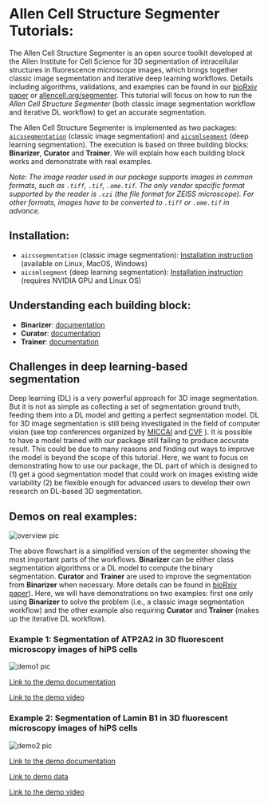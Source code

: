 # Allen Cell Structure Segmenter Tutorials:

The Allen Cell Structure Segmenter is an open source toolkit developed at the Allen Institute for Cell Science for 3D segmentation of intracellular structures in fluorescence microscope images, which brings together classic image segmentation and iterative deep learning workflows. Details including algorithms, validations, and examples can be found in our [bioRxiv paper](https://www.biorxiv.org/content/10.1101/491035v1) or [allencell.org/segmenter](https://allencell.org/segmenter). This tutorial will focus on how to run the *Allen Cell Structure Segmenter* (both classic image segmentation workflow and iterative DL workflow) to get an accurate segmentation. 

The Allen Cell Structure Segmenter is implemented as two packages: [`aicssegmentation`](https://pypi.org/project/aicssegmentation/) (classic image segmentation) and [`aicsmlsegment`](https://pypi.org/project/aicsmlsegment/) (deep learning segmentation). The execution is based on three building blocks: **Binarizer**, **Curator** and **Trainer**. We will explain how each building block works and demonstrate with real examples.

*Note: The image reader used in our package supports images in common formats, such as `.tiff`, `.tif`, `.ome.tif`. The only vendor specific format supported by the reader is `.czi` (the file format for ZEISS microscope). For other formats, images have to be converted to `.tiff` or `.ome.tif` in advance.* 

## Installation:

* `aicssegmentation` (classic image segmentation): [Installation instruction](https://github.com/AllenInstitute/aics-segmentation) (available on Linux, MacOS, Windows)
* `aicsmlsegment` (deep learning segmentation): [Installation instruction](../README.md) (requires NVIDIA GPU and Linux OS)


## Understanding each building block:

* **Binarizer**: [documentation](./bb1.md)
* **Curator**: [documentation](./bb2.md)
* **Trainer**: [documentation](./bb3.md)

## Challenges in deep learning-based segmentation

Deep learning (DL) is a very powerful approach for 3D image segmentation. But it is not as simple as collecting a set of segmentation ground truth, feeding them into a DL model and getting a perfect segmentation model. DL for 3D image segmentation is still being investigated in the field of computer vision (see top conferences organized by [MICCAI](http://www.miccai.org/) and [CVF](https://www.thecvf.com/) ). It is possible to have a model trained with our package still failing to produce accurate result. This could be due to many reasons and finding out ways to improve the model is beyond the scope of this tutorial. Here, we want to focus on demonstrating how to use our package, the DL part of which is designed to (1) get a good segmentation model that could work on images existing wide variability (2) be flexible enough for advanced users to develop their own research on DL-based 3D segmentation.

## Demos on real examples:

![overview pic](./overview_pic.png)

The above flowchart is a simplified version of the segmenter showing the most important parts of the workflows. **Binarizer** can be either class segmentation algorithms or a DL model to compute the binary segmentation. **Curator** and **Trainer** are used to improve the segmentation from **Binarizer** when necessary. More details can be found in [bioRxiv paper](https://www.biorxiv.org/content/10.1101/491035v1)). Here, we will have demonstrations on two examples: first one only using **Binarizer** to solve the problem (i.e., a classic image segmentation workflow) and the other example also requiring **Curator** and **Trainer** (makes up the iterative DL workflow).

### Example 1: Segmentation of ATP2A2 in 3D fluorescent microscopy images of hiPS cells 

![demo1 pic](./demo1_pic.png)

[Link to the demo documentation](./demo_1.md)

[Link to the demo video](https://youtu.be/Ynl_Yt9N8p4)

### Example 2: Segmentation of Lamin B1 in 3D fluorescent microscopy images of hiPS cells 

![demo2 pic](./demo2_pic.png)

[Link to the demo documentation](./demo_2.md)

[Link to demo data](https://open.quiltdata.com/b/allencell/packages/aics/laminb1_sample_data)

[Link to the demo video](https://youtu.be/5jBSp38ezG8)



